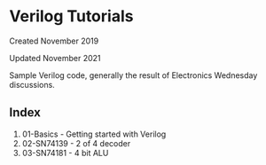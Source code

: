# Verilog Tutorials

Created November 2019

Updated November 2021

Sample Verilog code, generally the result of Electronics Wednesday discussions.

## Index

1. 01-Basics - Getting started with Verilog
2. 02-SN74139 - 2 of 4 decoder
3. 03-SN74181 - 4 bit ALU
